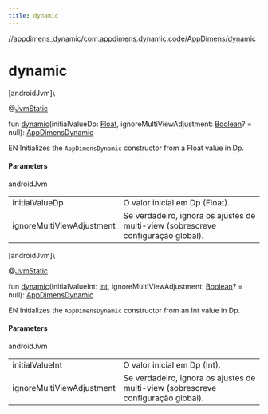 ```yaml
---
title: dynamic
---
```

//[appdimens_dynamic](../../../index.html)/[com.appdimens.dynamic.code](../index.html)/[AppDimens](index.html)/[dynamic](dynamic.html)



# dynamic



[androidJvm]\




@[JvmStatic](https://kotlinlang.org/api/core/kotlin-stdlib/kotlin.jvm/-jvm-static/index.html)



fun [dynamic](dynamic.html)(initialValueDp: [Float](https://kotlinlang.org/api/core/kotlin-stdlib/kotlin/-float/index.html), ignoreMultiViewAdjustment: [Boolean](https://kotlinlang.org/api/core/kotlin-stdlib/kotlin/-boolean/index.html)? = null): [AppDimensDynamic](../-app-dimens-dynamic/index.html)



EN Initializes the `AppDimensDynamic` constructor from a Float value in Dp.



#### Parameters


androidJvm

| | |
|---|---|
| initialValueDp | O valor inicial em Dp (Float). |
| ignoreMultiViewAdjustment | Se verdadeiro, ignora os ajustes de multi-view (sobrescreve configuração global). |





[androidJvm]\




@[JvmStatic](https://kotlinlang.org/api/core/kotlin-stdlib/kotlin.jvm/-jvm-static/index.html)



fun [dynamic](dynamic.html)(initialValueInt: [Int](https://kotlinlang.org/api/core/kotlin-stdlib/kotlin/-int/index.html), ignoreMultiViewAdjustment: [Boolean](https://kotlinlang.org/api/core/kotlin-stdlib/kotlin/-boolean/index.html)? = null): [AppDimensDynamic](../-app-dimens-dynamic/index.html)



EN Initializes the `AppDimensDynamic` constructor from an Int value in Dp.



#### Parameters


androidJvm

| | |
|---|---|
| initialValueInt | O valor inicial em Dp (Int). |
| ignoreMultiViewAdjustment | Se verdadeiro, ignora os ajustes de multi-view (sobrescreve configuração global). |



